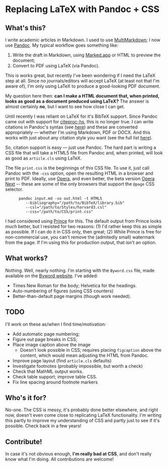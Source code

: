 # Replacing LaTeX with Pandoc + CSS

What's this?
------------

I write academic articles in Markdown. I used to use
[MultiMarkdown](http://fletcherpenney.net/multimarkdown/); I now use
[Pandoc](http://johnmacfarlane.net/pandoc/). My typical workflow goes
something like:

 1. Write the draft in Markdown, using [Marked.app](http://markedapp.com/)
 	or HTML to preview the document;
 2. Convert to PDF using LaTeX (via Pandoc).
 
This is works great, but recently I've been wondering if I need the
LaTeX step at all. Since no journals/editors will accept LaTeX (at least
not that I'm aware of), I'm only using LaTeX to produce a good-looking
PDF document.

My question here then: **can I make a HTML document that, when printed,
looks as good as a document produced using LaTeX?** The answer is almost
certainly **no**, but I want to see how close I can get.

Until recently I was reliant on LaTeX for it's BibTeX support. Since
Pandoc came out with support for
[citeproc-hs](http://gorgias.mine.nu/repos/citeproc-hs/), this is no
longer true. I can write citations in Pandoc's syntax (see
[here](http://johnmacfarlane.net/pandoc/README.html#citations-1)) and
these are converted appropriately &mdash; whether I'm using Markdown,
PDF or DOCX. And this works with just about any citation style you want
(see the full list
[here](https://github.com/citation-style-language/styles)).

So, citation support is easy &mdash; just use Pandoc. The hard part is
writing a CSS file that will take a HTML5 file from Pandoc and, when
printed, will look as good as `article.cls` using LaTeX.

The file `print.css` is the beginnings of this CSS file. To use it, just
call Pandoc with the `-css` option, open the resulting HTML in a browser
and print to PDF. Ideally, use [Opera](http://www.opera.com/), and even
better, the beta version [Opera
Next](http://www.opera.com/browser/next/)  -- these are some of the only
browsers that support the `@page` CSS selector.


          pandoc input.md -so out.html -t HTML5 						     
             --bibliography="/path/to/BibTeX/library.bib"      
             --csl="/path/to/Styles/harvard3.csl"      
             --css="/path/to/CSS/print.css"     

I had considered using [Prince](http://www.princexml.com/) for this. The
default output from Prince looks *much* better, but I resisted for two
reasons: (1) I'd rather keep this as simple as possible. If I can do it
in CSS only, then great; (2) While Prince is free for non-commercial
use, you can't remove the (admitedly small) watermark from the page. If
I'm using this for production output, that isn't an option.

What works?
-----------

Nothing. Well, nearly nothing. I'm starting with the `Byword.css` file,
made available on the [Byword website](http://bywordapp.com/extras/index.html).
I've added:

- Times New Roman for the body; Helvetica for the headings.
- Auto-numbering of figures (using CSS counters)
- Better-than-default page margins (though work needed).


TODO
----

I'll work on these as/when I find time/motivation:

- Add automatic page numbering;
- Figure out page breaks in CSS;
- Place image caption above the image  
	- Doesn't look possible in CSS; requires placing `figcaption` above the 
	content, which would mean adjusting the HTML from Pandoc. 
- Improve page layout (find `article.cls` defaults)
- Investigate footnotes (probably impossible, but worth a check)
- Check that MathML output works.
- Check table support; improve table CSS.
- Fix line spacing around footnote markers

Who's it for?
-------------

No-one. The CSS is messy, it's probably done better elsewhere, and right
now, doesn't even come close to replicating LaTeX functionality. I'm
writing this partly to improve my understanding of CSS and partly just to see if it's
possible. Check back in a few years!

Contribute!
-----------

In case it's not obvious enough, **I'm really bad at CSS**, and don't
really know what I'm doing. All contributions are welcome!


